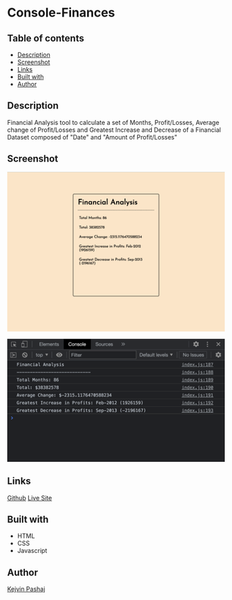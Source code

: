 # Console-Finances

## Table of contents

- [Description](#description)
- [Screenshot](#screenshot)
- [Links](#links)
- [Built with](#built-with)
- [Author](#author)

## Description

Financial Analysis tool to calculate a set of Months, Profit/Losses, Average change of Profit/Losses and Greatest Increase and Decrease of a Financial Dataset composed of "Date" and "Amount of Profit/Losses"

## Screenshot

![Web Page](./screenshots/wb-page.png)

![Console Output](screenshots/console-output.png)

## Links

[Github](https://github.com/Kevin27j/Console-Finances)
[Live Site](https://kevin27j.github.io/Console-Finances/)

## Built with

- HTML
- CSS
- Javascript

## Author

[Kejvin Pashaj](https://github.com/Kevin27j)
